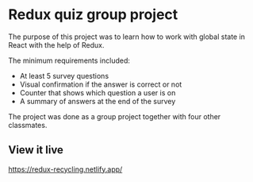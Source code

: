 # Redux quiz group project

The purpose of this project was to learn how to work with global state in React with the help of Redux.

The minimum requirements included:
- At least 5 survey questions
- Visual confirmation if the answer is correct or not
- Counter that shows which question a user is on
- A summary of answers at the end of the survey

The project was done as a group project together with four other classmates.

## View it live

https://redux-recycling.netlify.app/

